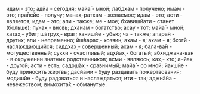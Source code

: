 идам - это; адйа - сегодня; майа̄ - мной; лабдхам - получено; имам - это; пра̄псйе - получу; манах̣-ратхам - желаемое; идам - это; асти - является; идам - это; апи - также; ме - мое; бхавишйати - станет (больше); пунах̣ - вновь; дханам - богатство; асау - тот; майа̄ - мной; хатах̣ - убит; ш́атрух̣ - враг; ханишйе - убью; ча - также; апара̄н - других; апи - непременно; ӣш́варах̣ - хозяин; ахам - я; ахам - я; бхогӣ - наслаждающийся; сиддхах̣ - совершенный; ахам - я; бала-ва̄н - могущественный; сукхӣ - счастливый; а̄д̣хйах̣ - богатый; абхиджана-ва̄н - в окружении знатных родственников; асми - являюсь; ках̣ - кто; анйах̣ - другой; асти - есть; садр̣ш́ах̣ - сравнимый; майа̄ - со мной; йакшйе - буду приносить жертвы; да̄сйа̄ми - буду раздавать пожертвования; модишйе - буду радоваться и наслаждаться; ити - так; аджн̃а̄на - невежеством; вимохита̄х̣ - обманутые.